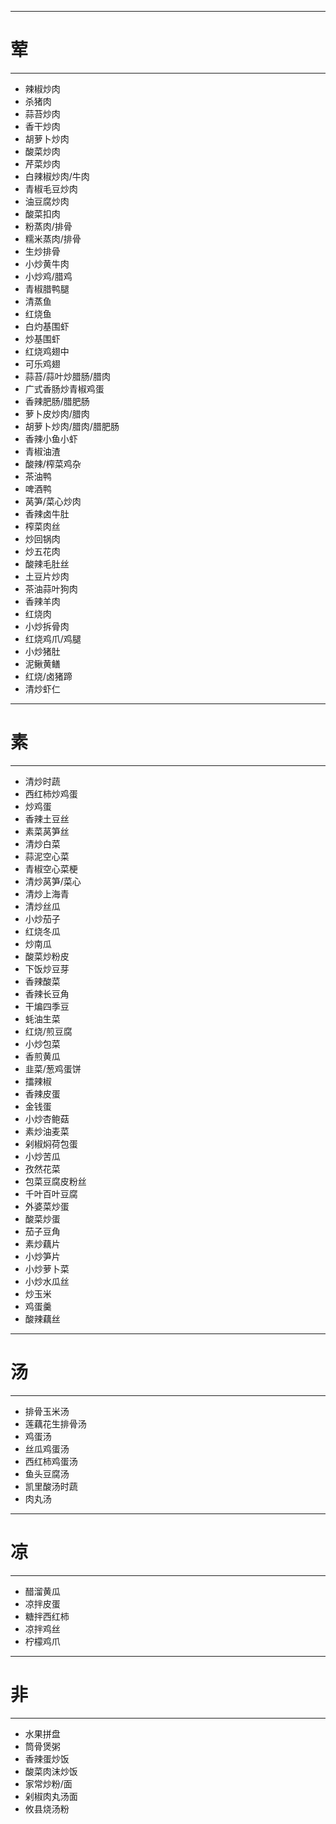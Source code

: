 -----
# 荤
-----

* 辣椒炒肉
* 杀猪肉
* 蒜苔炒肉
* 香干炒肉
* 胡萝卜炒肉
* 酸菜炒肉
* 芹菜炒肉
* 白辣椒炒肉/牛肉
* 青椒毛豆炒肉
* 油豆腐炒肉
* 酸菜扣肉
* 粉蒸肉/排骨
* 糯米蒸肉/排骨
* 生炒排骨
* 小炒黄牛肉
* 小炒鸡/腊鸡
* 青椒腊鸭腿
* 清蒸鱼
* 红烧鱼
* 白灼基围虾
* 炒基围虾
* 红烧鸡翅中
* 可乐鸡翅
* 蒜苔/蒜叶炒腊肠/腊肉
* 广式香肠炒青椒鸡蛋
* 香辣肥肠/腊肥肠
* 萝卜皮炒肉/腊肉
* 胡萝卜炒肉/腊肉/腊肥肠
* 香辣小鱼小虾
* 青椒油渣
* 酸辣/榨菜鸡杂
* 茶油鸭
* 啤酒鸭
* 莴笋/菜心炒肉
* 香辣卤牛肚
* 榨菜肉丝
* 炒回锅肉
* 炒五花肉
* 酸辣毛肚丝
* 土豆片炒肉
* 茶油蒜叶狗肉
* 香辣羊肉
* 红烧肉
* 小炒拆骨肉
* 红烧鸡爪/鸡腿
* 小炒猪肚
* 泥鳅黄鳝
* 红烧/卤猪蹄
* 清炒虾仁

-----
# 素
-----

* 清炒时蔬
* 西红柿炒鸡蛋
* 炒鸡蛋
* 香辣土豆丝
* 素菜莴笋丝
* 清炒白菜
* 蒜泥空心菜
* 青椒空心菜梗
* 清炒莴笋/菜心
* 清炒上海青
* 清炒丝瓜
* 小炒茄子
* 红烧冬瓜
* 炒南瓜
* 酸菜炒粉皮
* 下饭炒豆芽
* 香辣酸菜
* 香辣长豆角
* 干煸四季豆
* 蚝油生菜
* 红烧/煎豆腐
* 小炒包菜
* 香煎黄瓜
* 韭菜/葱鸡蛋饼
* 擂辣椒
* 香辣皮蛋
* 金钱蛋
* 小炒杏鲍菇
* 素炒油麦菜
* 剁椒焖荷包蛋
* 小炒苦瓜
* 孜然花菜
* 包菜豆腐皮粉丝
* 千叶百叶豆腐
* 外婆菜炒蛋
* 酸菜炒蛋
* 茄子豆角
* 素炒藕片
* 小炒笋片
* 小炒萝卜菜
* 小炒水瓜丝
* 炒玉米
* 鸡蛋羹
* 酸辣藕丝

-----
# 汤
-----

* 排骨玉米汤
* 莲藕花生排骨汤
* 鸡蛋汤
* 丝瓜鸡蛋汤
* 西红柿鸡蛋汤
* 鱼头豆腐汤
* 凯里酸汤时蔬
* 肉丸汤

-----
# 凉
-----

* 醋溜黄瓜
* 凉拌皮蛋
* 糖拌西红柿
* 凉拌鸡丝
* 柠檬鸡爪

-----
# 非
-----

* 水果拼盘
* 筒骨煲粥
* 香辣蛋炒饭
* 酸菜肉沫炒饭
* 家常炒粉/面
* 剁椒肉丸汤面
* 攸县烧汤粉

